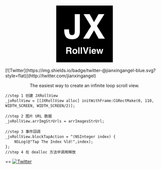 
<p align="center" >
  <img src="https://github.com/augsun/JXRollView/blob/master/JXRollView/Assets.xcassets/AppIcon.appiconset/JXRollView_180.png" alt="JXRollView" title="JXRollView">
</p>
[![Twitter](https://img.shields.io/badge/twitter-@jianxingangel-blue.svg?style=flat)](http://twitter.com/jianxingangel)

<p align="center" >
The easiest way to create an infinite loop scroll view.
</p>

    //step 1 创建 JXRollView
    _jxRollView = [[JXRollView alloc] initWithFrame:CGRectMake(0, 110, WIDTH_SCREEN, WIDTH_SCREEN/2)];
    
    //step 2 图片 URL 数据
    _jxRollView.arrImgStrUrls = arrImagesStrUrl;
    
    //step 3 事件回调
    _jxRollView.blockTapAction = ^(NSInteger index) {
        NSLog(@"Tap The Index %ld!",index);
    };
    //step 4 在 dealloc 方法中调用释放
==
[![Twitter](https://img.shields.io/badge/twitter-@jianxingangel-blue.svg?style=flat)](http://twitter.com/jianxingangel)
